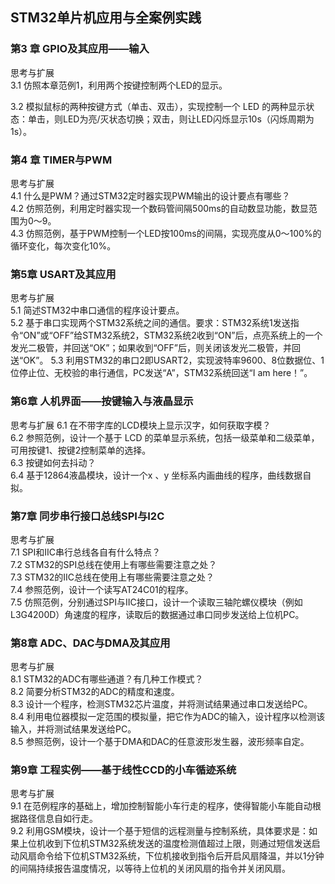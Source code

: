 ## STM32单片机应用与全案例实践
### 第3 章 GPIO及其应用——输入

思考与扩展<br>
3.1 仿照本章范例1，利用两个按键控制两个LED的显示。<br>

3.2 模拟鼠标的两种按键方式（单击、双击），实现控制一个 LED 的两种显示状态：单击，则LED为亮/灭状态切换；双击，则让LED闪烁显示10s（闪烁周期为1s）。<br>



### 第4  章 TIMER与PWM

思考与扩展<br>
4.1 什么是PWM？通过STM32定时器实现PWM输出的设计要点有哪些？<br>
4.2 仿照范例，利用定时器实现一个数码管间隔500ms的自动数显功能，数显范围为0～9。<br>
4.3 仿照范例，基于PWM控制一个LED按100ms的间隔，实现亮度从0～100%的循环变化，每次变化10%。<br>



### 第5章 USART及其应用

思考与扩展<br>
5.1 简述STM32中串口通信的程序设计要点。<br>
5.2 基于串口实现两个STM32系统之间的通信。要求：STM32系统1发送指令“ON”或“OFF”给STM32系统2，STM32系统2收到“ON”后，点亮系统上的一个发光二极管，并回送“OK”；如果收到“OFF”后，则关闭该发光二极管，并回送“OK”。
5.3 利用STM32的串口2即USART2，实现波特率9600、8位数据位、1位停止位、无校验的串行通信，PC发送“A”，STM32系统回送“I am here！”。<br>



### 第6章 人机界面——按键输入与液晶显示

思考与扩展
6.1 在不带字库的LCD模块上显示汉字，如何获取字模？<br>
6.2 参照范例，设计一个基于 LCD 的菜单显示系统，包括一级菜单和二级菜单，可用按键1、按键2控制菜单的选择。<br>
6.3 按键如何去抖动？<br>
6.4 基于12864液晶模块，设计一个x
 、y
 坐标系内画曲线的程序，曲线数据自拟。<br>



### 第7章 同步串行接口总线SPI与I2C

思考与扩展<br> 
7.1 SPI和IIC串行总线各自有什么特点？<br>
7.2 STM32的SPI总线在使用上有哪些需要注意之处？<br>
7.3 STM32的IIC总线在使用上有哪些需要注意之处？<br> 
7.4 参照范例，设计一个读写AT24C01的程序。<br> 
7.5 仿照范例，分别通过SPI与IIC接口，设计一个读取三轴陀螺仪模块（例如L3G4200D）角速度的程序，读取后的数据通过串口同步发送给上位机PC。<br> 



### 第8章 ADC、DAC与DMA及其应用

思考与扩展<br> 
8.1 STM32的ADC有哪些通道？有几种工作模式？<br> 
8.2 简要分析STM32的ADC的精度和速度。<br> 
8.3 设计一个程序，检测STM32芯片温度，并将测试结果通过串口发送给PC。<br> 
8.4 利用电位器模拟一定范围的模拟量，把它作为ADC的输入，设计程序以检测该输入，并将测试结果发送给PC。<br> 
8.5 参照范例，设计一个基于DMA和DAC的任意波形发生器，波形频率自定。<br> 



### 第9章 工程实例——基于线性CCD的小车循迹系统

思考与扩展<br> 
9.1 在范例程序的基础上，增加控制智能小车行走的程序，使得智能小车能自动根据路径信息自如行走。<br> 
9.2 利用GSM模块，设计一个基于短信的远程测量与控制系统，具体要求是：如果上位机收到下位机STM32系统发送的温度检测值超过上限，则通过短信发送启动风扇命令给下位机STM32系统，下位机接收到指令后开启风扇降温，并以1分钟的间隔持续报告温度情况，以等待上位机的关闭风扇的指令并关闭风扇。<br> 
